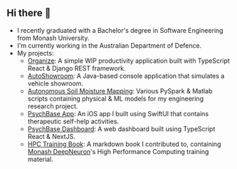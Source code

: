 ## Hi there 👋

- I recently graduated with a Bachelor's degree in Software Engineering from Monash University.
- I'm currently working in the Australian Department of Defence.
- My projects:
  - [Organize](https://github.com/linton2000/Organize): A simple WIP productivity application built with TypeScript React & Django REST framework.
  - [AutoShowroom](https://github.com/linton2000/AutoShowroom_Console_App): A Java-based console application that simulates a vehicle showroom.
  - [Autonomous Soil Moisture Mapping](https://github.com/linton2000/Autonomous-Soil-Moisture-Mapping): Various PySpark & Matlab scripts containing physical & ML models for my engineering research project.
  - [PsychBase App](https://github.com/Sparrow-HealthTech/ios-app): An iOS app I built using SwiftUI that contains therapeutic self-help activities.
  - [PsychBase Dashboard](https://github.com/Sparrow-HealthTech/dashboard-frontend): A web dashboard built using TypeScript React & NextJS.
  - [HPC Training Book](https://github.com/MonashDeepNeuron/HPC-Training): A markdown book I contributed to, containing [Monash DeepNeuron](https://deepneuron.org/)'s High Performance Computing training material.
